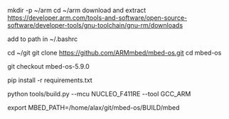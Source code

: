 mkdir -p ~/arm
cd ~/arm
download and extract
https://developer.arm.com/tools-and-software/open-source-software/developer-tools/gnu-toolchain/gnu-rm/downloads

add to path in ~/.bashrc

cd ~/git
git clone https://github.com/ARMmbed/mbed-os.git
cd mbed-os

git checkout mbed-os-5.9.0

pip install -r requirements.txt 

python tools/build.py --mcu NUCLEO_F411RE --tool GCC_ARM

export MBED_PATH=/home/alax/git/mbed-os/BUILD/mbed
